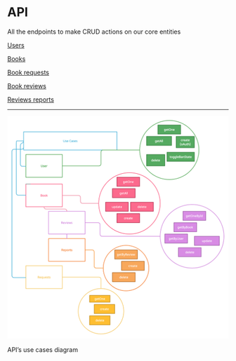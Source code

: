 # API

All the endpoints to make CRUD actions on our core entities

[Users](API%20c4ffc3967f724a9da1add27babc6777e/Users%209721dded0bba4209acfe9d40ea259d3d.md)

[Books](API%20c4ffc3967f724a9da1add27babc6777e/Books%20a65c83c2d83744a8a9bd20ae379ebbd1.md)

[Book requests](API%20c4ffc3967f724a9da1add27babc6777e/Book%20requests%20c7e13844f0f947fa9cd4eddd83ab6466.md)

[Book reviews](API%20c4ffc3967f724a9da1add27babc6777e/Book%20reviews%2029c36bd23be640079b187881afc84d71.md)

[Reviews reports](API%20c4ffc3967f724a9da1add27babc6777e/Reviews%20reports%2079dbd8a6b68c4faa936028a922c7f85f.md)

---

![API’s use cases diagram](API%20c4ffc3967f724a9da1add27babc6777e/UseCases.png)

API’s use cases diagram
